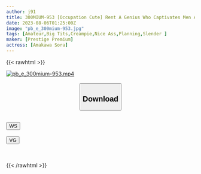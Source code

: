 ```yaml
---
author: j91
title: 300MIUM-953 [Occupation Cute] Rent A Genius Who Captivates Men As A Girlfriend! Complete Rec Of The Whole Story Of Spearing Up To Erotic Acts That Are Originally Prohibited By Persuasion! ! A Bruise And A Cute Professional She Has The Best Body! F Cup Beautiful Big Breasts & Waist 56cm & Big Beautiful Butt That Makes You Want To Poke! ! Drive All Men Crazy With The Strongest Gravure-Class Style! ! Missing Missionary Position, No.1 This Season! ! ! [Rental Girlfriend] (Amakawa Sora)
date: 2023-08-06T01:25:00Z
image: "pb_e_300mium-953.jpg"
tags: [Amateur,Big Tits,Creampie,Nice Ass,Planning,Slender ]
maker: [Prestige Premium]
actress: [Amakawa Sora]
---
```



{{< rawhtml >}}

<div class="video" data-videoid="hzbnxsd7m0uh">
    <a href="javascript:;">
        <img src="https://my.j91.asia/posts/pb_e_300mium-953/pb_e_300mium-953.jpg" width="WIDTH" height="HEIGHT" alt="pb_e_300mium-953.mp4" loading="lazy">
    </a>
</div>

<script type="text/javascript" src="https://j91.asia/asset/on-demand-ws.js"></script>

<br>
  <link rel="stylesheet" href="https://j91.asia/asset/bs5.css">
  
  <center>
  <button class="btn btn-primary" type="button" data-bs-toggle="collapse" data-bs-target=".multi-collapse" aria-expanded="false" aria-controls="multiCollapseExample1 multiCollapseExample2"><h2>Download</h2></button></center>
</p>
<div class="row">
  <div class="col">
    <div class="collapse multi-collapse" id="multiCollapseExample1">
      <div class="card card-body">
	      	      <br>
<div class="buttons">  
<a href="https://wolfstream.tv/hzbnxsd7m0uh"><button class="btn-hover color-3"><i class="fa fa-download"></i> WS</button></a></div>
    </div>
  </div>
</div>
  <div class="col">
    <div class="collapse multi-collapse" id="multiCollapseExample2">
      <div class="card card-body">
	      <br>
<div class="buttons">
    <a href="https://vgembed.com/v/PKN4OwoXzGODLjb"><button class="btn-hover color-9"><i class="fa fa-download"></i> VG</button></a></div>
<br><br>
      </div>
    </div>
  </div>
</div>

{{< /rawhtml >}}